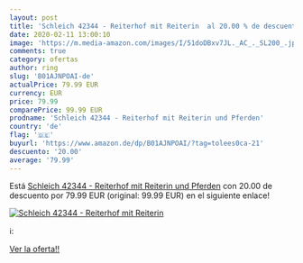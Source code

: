```yaml
---
layout: post
title: 'Schleich 42344 - Reiterhof mit Reiterin  al 20.00 % de descuento'
date: 2020-02-11 13:00:10
image: 'https://m.media-amazon.com/images/I/51doDBxv7JL._AC_._SL200_.jpg'
comments: true
category: ofertas
author: ring
slug: 'B01AJNPOAI-de'
actualPrice: 79.99 EUR
currency: EUR
price: 79.99
comparePrice: 99.99 EUR
prodname: 'Schleich 42344 - Reiterhof mit Reiterin und Pferden'
country: 'de'
flag: '🇩🇪'
buyurl: 'https://www.amazon.de/dp/B01AJNPOAI/?tag=tolees0ca-21'
descuento: '20.00'
average: '79.99'
---
```


Está [Schleich 42344 - Reiterhof mit Reiterin und Pferden](https://www.amazon.de/dp/B01AJNPOAI/?tag=tolees0ca-21) con 20.00 de descuento por 79.99 EUR (original: 99.99 EUR) en el siguiente enlace!

[![Schleich 42344 - Reiterhof mit Reiterin ](https://m.media-amazon.com/images/I/51doDBxv7JL._AC_._SL200_.jpg)](https://www.amazon.de/dp/B01AJNPOAI/?tag=tolees0ca-21)

ℹ️:


[Ver la oferta!!](https://www.amazon.de/dp/B01AJNPOAI/?tag=tolees0ca-21)
